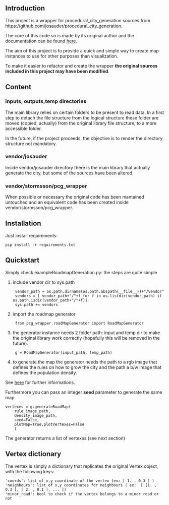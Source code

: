 ## Introduction

This project is a wrapper for procedural_city_generation sources from https://github.com/josauder/procedural_city_generation.

The core of this code so is made by its original author and the documentation can be found [here](http://josauder.github.io/procedural_city_generation).

The aim of this project is to provide a quick and simple way to create map instances to use for other purposes than visualization.

To make it easier to refactor and create the wrapper **the original sources included in this project may have been modified**.

## Content

### inputs, outputs,temp directories
The main library relies on certain folders to be present to read data.
In a first step to detach the file structure from the logical structure these folder are moved (copied, actually) from the original library file structure, to a more accessible folder.

In the future, if the project proceeds, the objective is to render the directory structure not mandatory.


### vendor/josauder
Inside vendor/josauder directory there is the main library that actually generate the city, but some of the sources have been altered.

### vendor/stormsson/pcg_wrapper
When possible or necessary the original code has been mantained untouched and an equivalent code has been created inside vendor/stormsson/pcg_wrapper.


## Installation
Just install requirements:

    pip install -r requirements.txt

## Quickstart
Simply check exampleRoadmapGeneration.py: the steps are quite simple

1) include vendor dir to sys.path


        vendor_path = os.path.dirname(os.path.abspath(__file__))+"/vendor"
        vendors = [ vendor_path+"/"+f for f in os.listdir(vendor_path) if os.path.isdir(vendor_path+"/"+f)]
        sys.path += vendors


2) import the roadmap generator

        from pcg_wrapper.roadMapGenerator import RoadMapGenerator

3) the generator instance needs 2 folder path: input and temp dir to make the original library work correctly (hopefully this will be removed in the future).

        g = RoadMapGenerator(input_path, temp_path)

4) to generate the map the generator needs the path to a rgb image that defines the rules on how to grow the city and the path a b/w image that defines the population density.

See [here](http://josauder.github.io/procedural_city_generation) for further informations.

Furthermore you can pass an integer **seed** parameter to generate the same map.

    vertexes = g.generateRoadMap(
        rule_image_path,
        density_image_path,
        seed=False,
        plotMap=True,plotVertexes=False
        )

The generator returns a list of vertexes (see next section)

## Vertex dictionary
The vertex is simply a dictionary that replicates the original Vertex object, with the following keys:

    'coords': list of x,y coordinate of the vertex (ex: [ 1. , 0.3 ] )
    'neighbours': list of x,y coordinates for neighbours ( ex:  [ [1. , 0.3 ], [ 2. , 0.1 ], ... ])
    'minor_road': bool to check if the vertex belongs to a minor road or not

